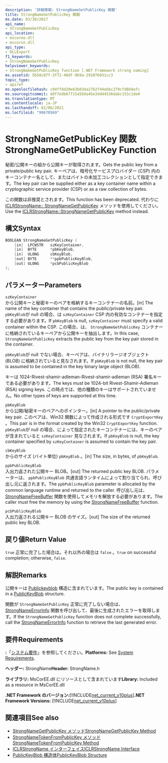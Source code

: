```yaml
---
description: '詳細情報: StrongNameGetPublicKey 関数'
title: StrongNameGetPublicKey 関数
ms.date: 03/30/2017
api_name:
- StrongNameGetPublicKey
api_location:
- mscoree.dll
- mscorsn.dll
api_type:
- DLLExport
f1_keywords:
- StrongNameGetPublicKey
helpviewer_keywords:
- StrongNameGetPublicKey function [.NET Framework strong naming]
ms.assetid: 5b58c87f-3f72-40df-9b9a-291076931cc3
topic_type:
- apiref
ms.openlocfilehash: c94ffdd20e83b03da27b2f44ebbc279cfd8b8afc
ms.sourcegitcommit: ddf7edb67715a5b9a45e3dd44536dabc153c1de0
ms.translationtype: MT
ms.contentlocale: ja-JP
ms.lasthandoff: 02/06/2021
ms.locfileid: "99670569"
---
```

# <a name="strongnamegetpublickey-function"></a><span data-ttu-id="d09ce-103">StrongNameGetPublicKey 関数</span><span class="sxs-lookup"><span data-stu-id="d09ce-103">StrongNameGetPublicKey Function</span></span>

<span data-ttu-id="d09ce-104">秘密/公開キーの組から公開キーが取得されます。</span><span class="sxs-lookup"><span data-stu-id="d09ce-104">Gets the public key from a private/public key pair.</span></span> <span data-ttu-id="d09ce-105">キーペアは、暗号化サービスプロバイダー (CSP) 内のキーコンテナー名として、またはバイトの未加工コレクションとして指定できます。</span><span class="sxs-lookup"><span data-stu-id="d09ce-105">The key pair can be supplied either as a key container name within a cryptographic service provider (CSP) or as a raw collection of bytes.</span></span>  
  
 <span data-ttu-id="d09ce-106">この関数は非推奨とされます。</span><span class="sxs-lookup"><span data-stu-id="d09ce-106">This function has been deprecated.</span></span> <span data-ttu-id="d09ce-107">代わりに [ICLRStrongName:: StrongNameGetPublicKey](../hosting/iclrstrongname-strongnamegetpublickey-method.md) メソッドを使用してください。</span><span class="sxs-lookup"><span data-stu-id="d09ce-107">Use the [ICLRStrongName::StrongNameGetPublicKey](../hosting/iclrstrongname-strongnamegetpublickey-method.md) method instead.</span></span>  
  
## <a name="syntax"></a><span data-ttu-id="d09ce-108">構文</span><span class="sxs-lookup"><span data-stu-id="d09ce-108">Syntax</span></span>  
  
```cpp  
BOOLEAN StrongNameGetPublicKey (
    [in]  LPCWSTR   szKeyContainer,  
    [in]  BYTE      *pbKeyBlob,  
    [in]  ULONG     cbKeyBlob,  
    [out] BYTE      **ppbPublicKeyBlob,  
    [out] ULONG     *pcbPublicKeyBlob  
);  
```  
  
## <a name="parameters"></a><span data-ttu-id="d09ce-109">パラメーター</span><span class="sxs-lookup"><span data-stu-id="d09ce-109">Parameters</span></span>  

 `szKeyContainer`  
 <span data-ttu-id="d09ce-110">から公開キーと秘密キーのペアを格納するキーコンテナーの名前。</span><span class="sxs-lookup"><span data-stu-id="d09ce-110">[in] The name of the key container that contains the public/private key pair.</span></span> <span data-ttu-id="d09ce-111">`pbKeyBlob`が null の場合、は `szKeyContainer` CSP 内の有効なコンテナーを指定する必要があります。</span><span class="sxs-lookup"><span data-stu-id="d09ce-111">If `pbKeyBlob` is null, `szKeyContainer` must specify a valid container within the CSP.</span></span> <span data-ttu-id="d09ce-112">この場合、は、 `StrongNameGetPublicKey` コンテナーに格納されているキーペアから公開キーを抽出します。</span><span class="sxs-lookup"><span data-stu-id="d09ce-112">In this case, `StrongNameGetPublicKey` extracts the public key from the key pair stored in the container.</span></span>  
  
 <span data-ttu-id="d09ce-113">`pbKeyBlob`が null でない場合、キーペアは、バイナリラージオブジェクト (BLOB) に格納されていると見なされます。</span><span class="sxs-lookup"><span data-stu-id="d09ce-113">If `pbKeyBlob` is not null, the key pair is assumed to be contained in the key binary large object (BLOB).</span></span>  
  
 <span data-ttu-id="d09ce-114">キーは 1024-Rivest-shamir-adleman-Rivest-shamir-adleman (RSA) 署名キーである必要があります。</span><span class="sxs-lookup"><span data-stu-id="d09ce-114">The keys must be 1024-bit Rivest-Shamir-Adleman (RSA) signing keys.</span></span> <span data-ttu-id="d09ce-115">この時点では、他の種類のキーはサポートされていません。</span><span class="sxs-lookup"><span data-stu-id="d09ce-115">No other types of keys are supported at this time.</span></span>  
  
 `pbKeyBlob`  
 <span data-ttu-id="d09ce-116">から公開/秘密キーのペアへのポインター。</span><span class="sxs-lookup"><span data-stu-id="d09ce-116">[in] A pointer to the public/private key pair.</span></span> <span data-ttu-id="d09ce-117">このペアは、Win32 関数によって作成される形式です `CryptExportKey` 。</span><span class="sxs-lookup"><span data-stu-id="d09ce-117">This pair is in the format created by the Win32 `CryptExportKey` function.</span></span> <span data-ttu-id="d09ce-118">`pbKeyBlob`が null の場合、によって指定されたキーコンテナーには、キーのペアが含まれていると `szKeyContainer` 見なされます。</span><span class="sxs-lookup"><span data-stu-id="d09ce-118">If `pbKeyBlob` is null, the key container specified by `szKeyContainer` is assumed to contain the key pair.</span></span>  
  
 `cbKeyBlob`  
 <span data-ttu-id="d09ce-119">からのサイズ (バイト単位) `pbKeyBlob` 。</span><span class="sxs-lookup"><span data-stu-id="d09ce-119">[in] The size, in bytes, of `pbKeyBlob`.</span></span>  
  
 `ppbPublicKeyBlob`  
 <span data-ttu-id="d09ce-120">入出力返された公開キー BLOB。</span><span class="sxs-lookup"><span data-stu-id="d09ce-120">[out] The returned public key BLOB.</span></span> <span data-ttu-id="d09ce-121">パラメーターは、 `ppbPublicKeyBlob` 共通言語ランタイムによって割り当てられ、呼び出し元に返されます。</span><span class="sxs-lookup"><span data-stu-id="d09ce-121">The `ppbPublicKeyBlob` parameter is allocated by the common language runtime and returned to the caller.</span></span> <span data-ttu-id="d09ce-122">呼び出し元は、 [StrongNameFreeBuffer](strongnamefreebuffer-function.md) 関数を使用してメモリを解放する必要があります。</span><span class="sxs-lookup"><span data-stu-id="d09ce-122">The caller must free the memory by using the [StrongNameFreeBuffer](strongnamefreebuffer-function.md) function.</span></span>  
  
 `pcbPublicKeyBlob`  
 <span data-ttu-id="d09ce-123">入出力返される公開キー BLOB のサイズ。</span><span class="sxs-lookup"><span data-stu-id="d09ce-123">[out] The size of the returned public key BLOB.</span></span>  
  
## <a name="return-value"></a><span data-ttu-id="d09ce-124">戻り値</span><span class="sxs-lookup"><span data-stu-id="d09ce-124">Return Value</span></span>  

 <span data-ttu-id="d09ce-125">`true` 正常に完了した場合は。それ以外の場合は `false` 。</span><span class="sxs-lookup"><span data-stu-id="d09ce-125">`true` on successful completion; otherwise, `false`.</span></span>  
  
## <a name="remarks"></a><span data-ttu-id="d09ce-126">解説</span><span class="sxs-lookup"><span data-stu-id="d09ce-126">Remarks</span></span>  

 <span data-ttu-id="d09ce-127">公開キーは [Publickeyblob](publickeyblob-structure.md) 構造に含まれています。</span><span class="sxs-lookup"><span data-stu-id="d09ce-127">The public key is contained in a [PublicKeyBlob](publickeyblob-structure.md) structure.</span></span>  
  
 <span data-ttu-id="d09ce-128">関数が `StrongNameGetPublicKey` 正常に完了しない場合は、 [StrongNameErrorInfo](strongnameerrorinfo-function.md) 関数を呼び出して、最後に生成されたエラーを取得します。</span><span class="sxs-lookup"><span data-stu-id="d09ce-128">If the `StrongNameGetPublicKey` function does not complete successfully, call the [StrongNameErrorInfo](strongnameerrorinfo-function.md) function to retrieve the last generated error.</span></span>  
  
## <a name="requirements"></a><span data-ttu-id="d09ce-129">要件</span><span class="sxs-lookup"><span data-stu-id="d09ce-129">Requirements</span></span>  

 <span data-ttu-id="d09ce-130">**:**「[システム要件](../../get-started/system-requirements.md)」を参照してください。</span><span class="sxs-lookup"><span data-stu-id="d09ce-130">**Platforms:** See [System Requirements](../../get-started/system-requirements.md).</span></span>  
  
 <span data-ttu-id="d09ce-131">**ヘッダー:** StrongName</span><span class="sxs-lookup"><span data-stu-id="d09ce-131">**Header:** StrongName.h</span></span>  
  
 <span data-ttu-id="d09ce-132">**ライブラリ:** MsCorEE.dll にリソースとして含まれています</span><span class="sxs-lookup"><span data-stu-id="d09ce-132">**Library:** Included as a resource in MsCorEE.dll</span></span>  
  
 <span data-ttu-id="d09ce-133">**.NET Framework のバージョン:**[!INCLUDE[net_current_v10plus](../../../../includes/net-current-v10plus-md.md)]</span><span class="sxs-lookup"><span data-stu-id="d09ce-133">**.NET Framework Versions:** [!INCLUDE[net_current_v10plus](../../../../includes/net-current-v10plus-md.md)]</span></span>  
  
## <a name="see-also"></a><span data-ttu-id="d09ce-134">関連項目</span><span class="sxs-lookup"><span data-stu-id="d09ce-134">See also</span></span>

- [<span data-ttu-id="d09ce-135">StrongNameGetPublicKey メソッド</span><span class="sxs-lookup"><span data-stu-id="d09ce-135">StrongNameGetPublicKey Method</span></span>](../hosting/iclrstrongname-strongnamegetpublickey-method.md)
- [<span data-ttu-id="d09ce-136">StrongNameTokenFromPublicKey メソッド</span><span class="sxs-lookup"><span data-stu-id="d09ce-136">StrongNameTokenFromPublicKey Method</span></span>](../hosting/iclrstrongname-strongnametokenfrompublickey-method.md)
- [<span data-ttu-id="d09ce-137">ICLRStrongName インターフェイス</span><span class="sxs-lookup"><span data-stu-id="d09ce-137">ICLRStrongName Interface</span></span>](../hosting/iclrstrongname-interface.md)
- [<span data-ttu-id="d09ce-138">PublicKeyBlob 構造体</span><span class="sxs-lookup"><span data-stu-id="d09ce-138">PublicKeyBlob Structure</span></span>](publickeyblob-structure.md)
